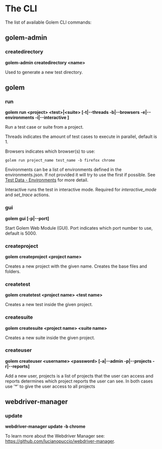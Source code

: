 The CLI
==================================================

The list of available Golem CLI commands:


## golem-admin

### createdirectory

**golem-admin createdirectory \<name\>**

Used to generate a new test directory.


## golem

### run

**golem run \<project\> \<test\>|\<suite\> [-t|--threads -b|--browsers -e|--environments -i|--interactive ]**

Run a test case or suite from a project. 

Threads indicates the amount of test cases to execute in parallel, default is 1. 

Browsers indicates which browser(s) to use:

```
golem run project_name test_name -b firefox chrome
```

Environments can be a list of environments defined in the environments.json. If not provided it will try to use the first if possible.
See [Test Data - Environments](test-data.html#environments) for more detail.

Interactive runs the test in interactive mode. Required for *interactive_mode* and *set_trace* actions.

### gui

**golem gui [-p|--port]**

Start Golem Web Module (GUI). Port indicates which port number to use, default is 5000.

### createproject

**golem createproject \<project name\>**

Creates a new project with the given name. Creates the base files and folders.

### createtest

**golem createtest \<project name\> \<test name\>**

Creates a new test inside the given project.

### createsuite

**golem createsuite \<project name\> \<suite name\>**

Creates a new suite inside the given project.

### createuser

**golem createuser \<username\> \<password\> [-a|--admin -p|--projects -r|--reports]**

Add a new user, projects is a list of projects that the user can access and reports determines which project reports the user can see. In both cases use '*' to give the user access to all projects

## webdriver-manager

### update

**webdriver-manager update -b chrome**

To learn more about the Webdriver Manager see: <https://github.com/lucianopuccio/webdriver-manager>.
